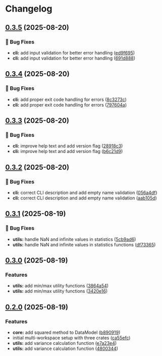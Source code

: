 # Changelog

## [0.3.5](https://github.com/joshrotenberg/release-test-project/compare/release-test-cli-v0.3.4...release-test-cli-v0.3.5) (2025-08-20)


### 🐛 Bug Fixes

* **cli:** add input validation for better error handling ([ed9f695](https://github.com/joshrotenberg/release-test-project/commit/ed9f695212b2fd69d72b1d4818ab9e1f3f902dc1))
* **cli:** add input validation for better error handling ([691d888](https://github.com/joshrotenberg/release-test-project/commit/691d888cfcb994a780144d9d1fedede74d524e10))

## [0.3.4](https://github.com/joshrotenberg/release-test-project/compare/release-test-cli-v0.3.3...release-test-cli-v0.3.4) (2025-08-20)


### 🐛 Bug Fixes

* **cli:** add proper exit code handling for errors ([8c3273c](https://github.com/joshrotenberg/release-test-project/commit/8c3273c0a17d3e56f9f292e3f09fdabf8b33c276))
* **cli:** add proper exit code handling for errors ([797604a](https://github.com/joshrotenberg/release-test-project/commit/797604adbfce981fec704b6d149aa091961691eb))

## [0.3.3](https://github.com/joshrotenberg/release-test-project/compare/release-test-cli-v0.3.2...release-test-cli-v0.3.3) (2025-08-20)


### 🐛 Bug Fixes

* **cli:** improve help text and add version flag ([28918c3](https://github.com/joshrotenberg/release-test-project/commit/28918c3592d284bbb1fb4ea45f6811f0d25f0edb))
* **cli:** improve help text and add version flag ([b6c21d9](https://github.com/joshrotenberg/release-test-project/commit/b6c21d95cdd84ddb9f8bad48fa14dcb7b085a3d2))

## [0.3.2](https://github.com/joshrotenberg/release-test-project/compare/release-test-cli-v0.3.1...release-test-cli-v0.3.2) (2025-08-20)


### 🐛 Bug Fixes

* **cli:** correct CLI description and add empty name validation ([056a4df](https://github.com/joshrotenberg/release-test-project/commit/056a4df4cbc3f5da1ddeebbcbb64006aa371aab7))
* **cli:** correct CLI description and add empty name validation ([aab105d](https://github.com/joshrotenberg/release-test-project/commit/aab105d84fa5dd8b3fa8ed128a22617d9fb71e0a))

## [0.3.1](https://github.com/joshrotenberg/release-test-project/compare/release-test-cli-v0.3.0...release-test-cli-v0.3.1) (2025-08-19)


### 🐛 Bug Fixes

* **utils:** handle NaN and infinite values in statistics ([5cb9ad6](https://github.com/joshrotenberg/release-test-project/commit/5cb9ad68048b46442524efc2bdecc4286407917f))
* **utils:** handle NaN and infinite values in statistics functions ([df73365](https://github.com/joshrotenberg/release-test-project/commit/df7336531a8be335b27b7c0348f3ba55e838a14e))

## [0.3.0](https://github.com/joshrotenberg/release-test-project/compare/release-test-cli-v0.2.0...release-test-cli-v0.3.0) (2025-08-19)


### Features

* **utils:** add min/max utility functions ([3864a54](https://github.com/joshrotenberg/release-test-project/commit/3864a5403bd0b618e0b3b4a7e415baffa90d0306))
* **utils:** add min/max utility functions ([3420e16](https://github.com/joshrotenberg/release-test-project/commit/3420e168fdfbacf0d92659eca342ab025424d163))

## [0.2.0](https://github.com/joshrotenberg/release-test-project/compare/release-test-cli-v0.1.0...release-test-cli-v0.2.0) (2025-08-19)


### Features

* **core:** add squared method to DataModel ([b890919](https://github.com/joshrotenberg/release-test-project/commit/b890919d09a00a5dfe8c6722eda9d799cfda3feb))
* initial multi-workspace setup with three crates ([ca55efc](https://github.com/joshrotenberg/release-test-project/commit/ca55efc4245cf549b9c48027cd599461caf643a2))
* **utils:** add variance calculation function ([e7a23e4](https://github.com/joshrotenberg/release-test-project/commit/e7a23e4abf66972db4be11947b5aa2757605c21e))
* **utils:** add variance calculation function ([4800344](https://github.com/joshrotenberg/release-test-project/commit/4800344ece88da5379f3e9949d0faba0977edffd))
